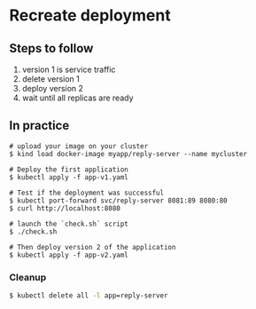 Recreate deployment
===================

## Steps to follow

1. version 1 is service traffic
1. delete version 1
1. deploy version 2
1. wait until all replicas are ready

## In practice

```
# upload your image on your cluster
$ kind load docker-image myapp/reply-server --name mycluster

# Deploy the first application
$ kubectl apply -f app-v1.yaml

# Test if the deployment was successful
$ kubectl port-forward svc/reply-server 8081:89 8080:80
$ curl http://localhost:8080

# launch the `check.sh` script
$ ./check.sh

# Then deploy version 2 of the application
$ kubectl apply -f app-v2.yaml
```

### Cleanup

```bash
$ kubectl delete all -l app=reply-server
```
